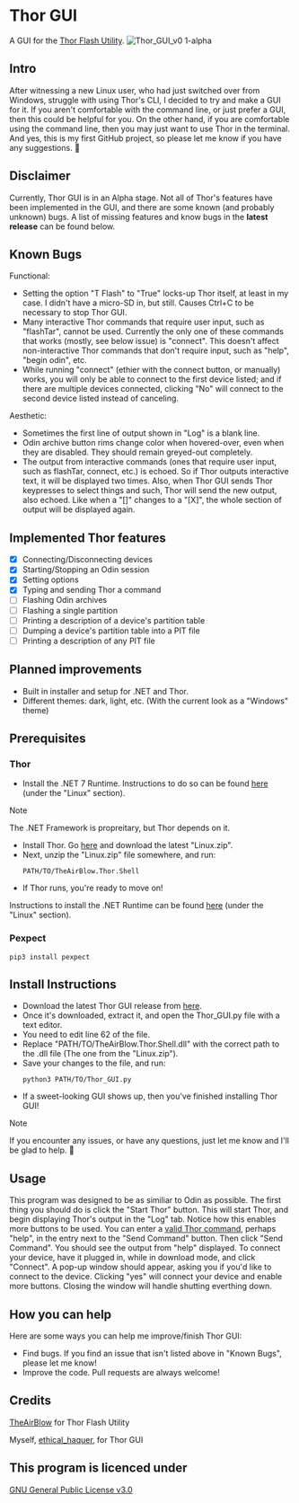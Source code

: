 # Thor GUI
A GUI for the [Thor Flash Utility](https://github.com/Samsung-Loki/Thor).
![Thor_GUI_v0 1-alpha](https://github.com/ethical-haquer/Thor_GUI/assets/141518185/7dbdec46-322e-4839-aa10-392fd8302260)

## Intro
After witnessing a new Linux user, who had just switched over from Windows, struggle with using Thor's CLI, I decided to try and make a GUI for it. If you aren't comfortable with the command line, or just prefer a GUI, then this could be helpful for you. On the other hand, if you are comfortable using the command line, then you may just want to use Thor in the terminal. And yes, this is my first GitHub project, so please let me know if you have any suggestions. :slightly_smiling_face:

## Disclaimer
Currently, Thor GUI is in an Alpha stage. Not all of Thor's features have been implemented in the GUI, and there are some known (and probably unknown) bugs. A list of missing features and know bugs in the **latest release** can be found below.

## Known Bugs
Functional:
+ Setting the option "T Flash" to "True" locks-up Thor itself, at least in my case. I didn't have a micro-SD in, but still. Causes Ctrl+C to be necessary to stop Thor GUI.
+ Many interactive Thor commands that require user input, such as "flashTar", cannot be used. Currently the only one of these commands that works (mostly, see below issue) is "connect". This doesn't affect non-interactive Thor commands that don't require input, such as "help", "begin odin", etc.
+ While running "connect" (ethier with the connect button, or manually) works, you will only be able to connect to the first device listed; and if there are multiple devices connected, clicking "No" will connect to the second device listed instead of canceling.

Aesthetic:
+ Sometimes the first line of output shown in "Log" is a blank line.
+ Odin archive button rims change color when hovered-over, even when they are disabled. They should remain greyed-out completely.
+ The output from interactive commands (ones that require user input, such as flashTar, connect, etc.) is echoed. So if Thor outputs interactive text, it will be displayed two times. Also, when Thor GUI sends Thor keypresses to select things and such, Thor will send the new output, also echoed. Like when a "[]" changes to a "[X]", the whole section of output will be displayed again.

## Implemented Thor features
- [x] Connecting/Disconnecting devices
- [x] Starting/Stopping an Odin session
- [x] Setting options
- [x] Typing and sending Thor a command
- [ ] Flashing Odin archives
- [ ] Flashing a single partition
- [ ] Printing a description of a device's partition table
- [ ] Dumping a device's partition table into a PIT file
- [ ] Printing a description of any PIT file

## Planned improvements
+ Built in installer and setup for .NET and Thor.
+ Different themes: dark, light, etc. (With the current look as a "Windows" theme)

## Prerequisites
### Thor
+ Install the .NET 7 Runtime. Instructions to do so can be found [here](https://learn.microsoft.com/en-us/dotnet/core/install/) (under the "Linux" section).
> [!NOTE]
> The .NET Framework is propreitary, but Thor depends on it.
+ Install Thor. Go [here](https://github.com/Samsung-Loki/Thor/releases) and download the latest "Linux.zip".
+ Next, unzip the "Linux.zip" file somewhere, and run:
  ```
  PATH/TO/TheAirBlow.Thor.Shell
  ```
+ If Thor runs, you're ready to move on!


Instructions to install the .NET Runtime can be found [here](https://learn.microsoft.com/en-us/dotnet/core/install/) (under the "Linux" section).

### Pexpect
```
pip3 install pexpect
```

## Install Instructions
+ Download the latest Thor GUI release from [here](https://github.com/ethical-haquer/Thor_GUI/releases).
+ Once it's downloaded, extract it, and open the Thor_GUI.py file with a text editor.
+ You need to edit line 62 of the file.
+ Replace "PATH/TO/TheAirBlow.Thor.Shell.dll" with the correct path to the .dll file (The one from the "Linux.zip").
+ Save your changes to the file, and run:
  ```
  python3 PATH/TO/Thor_GUI.py
  ```
+ If a sweet-looking GUI shows up, then you've finished installing Thor GUI!

> [!NOTE]
> If you encounter any issues, or have any questions, just let me know and I'll be glad to help. 🙂

## Usage
This program was designed to be as similiar to Odin as possible. The first thing you should do is click the "Start Thor" button. This will start Thor, and begin displaying Thor's output in the "Log" tab. Notice how this enables more buttons to be used. You can enter a [valid Thor command](https://github.com/Samsung-Loki/Thor#current-list-of-commands), perhaps "help", in the entry next to the "Send Command" button. Then click "Send Command". You should see the output from "help" displayed. To connect your device, have it plugged in, while in download mode, and click "Connect". A pop-up window should appear, asking you if you'd like to connect to the device. Clicking "yes" will connect your device and enable more buttons. Closing the window will handle shutting everthing down.

## How you can help
Here are some ways you can help me improve/finish Thor GUI:
+ Find bugs. If you find an issue that isn't listed above in "Known Bugs", please let me know!
+ Improve the code. Pull requests are always welcome!

## Credits
[TheAirBlow](https://github.com/theairblow) for Thor Flash Utility

Myself, [ethical_haquer](https://github.com/ethical-haquer), for Thor GUI

## This program is licenced under
[GNU General Public License v3.0](https://github.com/ethical-haquer/Thor_GUI/blob/main/LICENSE)

